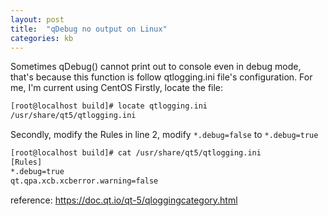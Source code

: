 ```yaml
---
layout: post
title:  "qDebug no output on Linux"
categories: kb
---
```


Sometimes qDebug() cannot print out to console even in debug mode, that's because this function is follow qtlogging.ini file's configuration.
For me, I'm current using CentOS
Firstly, locate the file:

```bash
[root@localhost build]# locate qtlogging.ini
/usr/share/qt5/qtlogging.ini
```

Secondly, modify the Rules in line 2, modify `*.debug=false` to `*.debug=true`

```bash
[root@localhost build]# cat /usr/share/qt5/qtlogging.ini
[Rules]
*.debug=true
qt.qpa.xcb.xcberror.warning=false
```

reference:
https://doc.qt.io/qt-5/qloggingcategory.html
